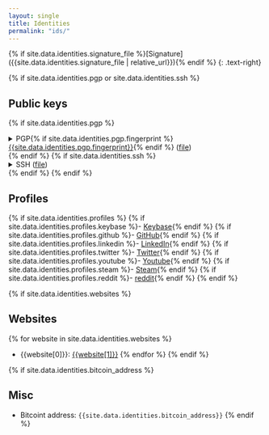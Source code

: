 ```yaml
---
layout: single
title: Identities
permalink: "ids/"
---
```

{% if site.data.identities.signature_file %}[Signature]({{site.data.identities.signature_file | relative_url}}){% endif %}
{: .text-right}

{% if site.data.identities.pgp or site.data.identities.ssh %}
## Public keys
{% if site.data.identities.pgp %}
<details>
	<summary>PGP{% if site.data.identities.pgp.fingerprint %} <a href="http://pool.sks-keyservers.net/pks/lookup?search=0x{{site.data.identities.pgp.fingerprint | replace: ' ', ''}}&op=vindex">{{site.data.identities.pgp.fingerprint}}</a>{% endif %} (<a href="{{site.data.identities.pgp.file | relative_url}}">file</a>)</summary>
	<pre>{{site.data.identities.pgp.key}}</pre>
</details>
{% endif %}
{% if site.data.identities.ssh %}
<details>
	<summary>SSH (<a href="{{site.data.identities.pgp.file | relative_url}}">file</a>)</summary>
	<pre>{{site.data.identities.ssh.key}}</pre>
</details>
{% endif %}
{% endif %}


## Profiles
{% if site.data.identities.profiles %}
{% if site.data.identities.profiles.keybase %}- [Keybase](https://keybase.io/{{site.data.identities.profiles.keybase}}){% endif %}
{% if site.data.identities.profiles.github %}- [GitHub](https://github.com/{{site.data.identities.profiles.github}}){% endif %}
{% if site.data.identities.profiles.linkedin %}- [LinkedIn](https://www.linkedin.com/in/{{site.data.identities.profiles.linkedin}}){% endif %}
{% if site.data.identities.profiles.twitter %}- [Twitter](https://twitter.com/{{site.data.identities.profiles.twitter}}){% endif %}
{% if site.data.identities.profiles.youtube %}- [Youtube](https://www.youtube.com/user/{{site.data.identities.profiles.youtube}}){% endif %}
{% if site.data.identities.profiles.steam %}- [Steam](https://steamcommunity.com/id/{{site.data.identities.profiles.steam}}){% endif %}
{% if site.data.identities.profiles.reddit %}- [reddit](https://www.reddit.com/user/{{site.data.identities.profiles.reddit}}){% endif %}
{% endif %}


{% if site.data.identities.websites %}
## Websites
{% for website in site.data.identities.websites %}
- {{website[0]}}: [{{website[1]}}]({{website[1]}})
{% endfor %}
{% endif %}


{% if site.data.identities.bitcoin_address %}
## Misc
- Bitcoint address: `{{site.data.identities.bitcoin_address}}`
{% endif %}
